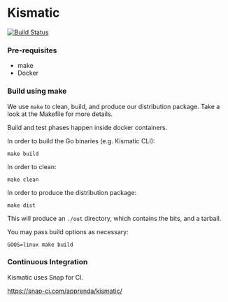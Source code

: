 # Kismatic
[![Build Status](https://snap-ci.com/ulSrRsof30gMr7eaXZ_eufLs7XQtmS6Lw4eYwkmATn4/build_image)](https://snap-ci.com/apprenda/kismatic/branch/master)

### Pre-requisites
- make
- Docker

### Build using make
We use `make` to clean, build, and produce our distribution package. Take a look at the Makefile for more details.

Build and test phases happen inside docker containers.

In order to build the Go binaries (e.g. Kismatic CLI):
```
make build
```

In order to clean:
```
make clean
```

In order to produce the distribution package:
```
make dist
```
This will produce an `./out` directory, which contains the bits, and a tarball.

You may pass build options as necessary:
```
GOOS=linux make build
```
### Continuous Integration
Kismatic uses Snap for CI.

https://snap-ci.com/apprenda/kismatic/
